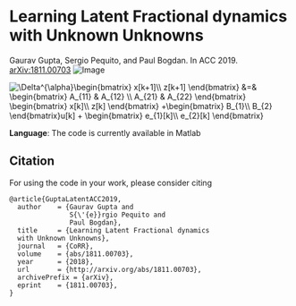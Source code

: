 # Learning Latent Fractional dynamics with Unknown Unknowns

Gaurav Gupta, Sergio Pequito, and Paul Bogdan. In ACC 2019. [arXiv:1811.00703](http://arxiv.org/abs/1811.00703)
![Image](http://scf.usc.edu/~ggaurav/pics/hiddenState.png)

<img src="https://latex.codecogs.com/svg.latex?\Delta^{\alpha}\begin{bmatrix}&space;x[k&plus;1]\\&space;z[k&plus;1]&space;\end{bmatrix}&space;&=&&space;\begin{bmatrix}&space;A_{11}&space;&&space;A_{12}&space;\\&space;A_{21}&space;&&space;A_{22}&space;\end{bmatrix}&space;\begin{bmatrix}&space;x[k]\\&space;z[k]&space;\end{bmatrix}&space;&plus;\begin{bmatrix}&space;B_{1}\\&space;B_{2}&space;\end{bmatrix}u[k]&space;&plus;&space;\begin{bmatrix}&space;e_{1}[k]\\&space;e_{2}[k]&space;\end{bmatrix}" title="\Delta^{\alpha}\begin{bmatrix} x[k+1]\\ z[k+1] \end{bmatrix} &=& \begin{bmatrix} A_{11} & A_{12} \\ A_{21} & A_{22} \end{bmatrix} \begin{bmatrix} x[k]\\ z[k] \end{bmatrix} +\begin{bmatrix} B_{1}\\ B_{2} \end{bmatrix}u[k] + \begin{bmatrix} e_{1}[k]\\ e_{2}[k] \end{bmatrix}" />

**Language**: The code is currently available in Matlab

## Citation
For using the code in your work, please consider citing
```
@article{GuptaLatentACC2019,
  author    = {Gaurav Gupta and
               S{\'{e}}rgio Pequito and
               Paul Bogdan},
  title     = {Learning Latent Fractional dynamics 
  with Unknown Unknowns},
  journal   = {CoRR},
  volume    = {abs/1811.00703},
  year      = {2018},
  url       = {http://arxiv.org/abs/1811.00703},
  archivePrefix = {arXiv},
  eprint    = {1811.00703},
}
```
